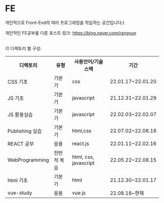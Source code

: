 # FE
개인적으로 Front-End의 여러 프로그래밍을 학습하는 공간입니다:)

개인적인 FE공부를 다룬 포스트 링크: https://blog.naver.com/rangyun

<br/>
각 디렉토리 별 구성:

<table>
  <tr>
    <th>디렉토리</th>
    <th>유형</th>
    <th>사용언어/기술스택</th>
    <th>기간</th>
  </tr>
  <tr>
    <td>CSS 기초</td>
    <td>기본기</td>
    <td>css</td>
    <td>22.01.17~22.01.20</td>
  </tr>
   <tr>
    <td>JS 기초</td>
    <td>기본기</td>
    <td>javascript</td>
    <td>21.12.31~22.01.29</td>
  </tr>
   <tr>
    <td>JS 활용실습</td>
    <td>기본기</td>
    <td>javascript</td>
    <td>22.02.03~22.02.07</td>
  </tr>
  <tr>
    <td>Publishing 실습</td>
    <td>기본기</td>
    <td>html,css</td>
    <td>22.07.02~22.08.18</td>
  </tr>
  <tr>
    <td>REACT 공부</td>
    <td>응용</td>
    <td>react.js</td>
    <td>22.01.11~22.02.16</td>
  </tr>
   <tr>
    <td>WebProgramming</td>
    <td>전반적 복습</td>
    <td>html, css, javascript</td>
    <td>22.05.22~22.08.15</td>
  </tr>
   <tr>
    <td>html 기초</td>
    <td>기본기</td>
    <td>html</td>
    <td>21.12.30~22.01.17</td>
  </tr>
   <tr>
    <td>vue-study</td>
    <td>응용</td>
    <td>vue.js</td>
    <td>22.08.18~현재</td>
  </tr>
</table>
